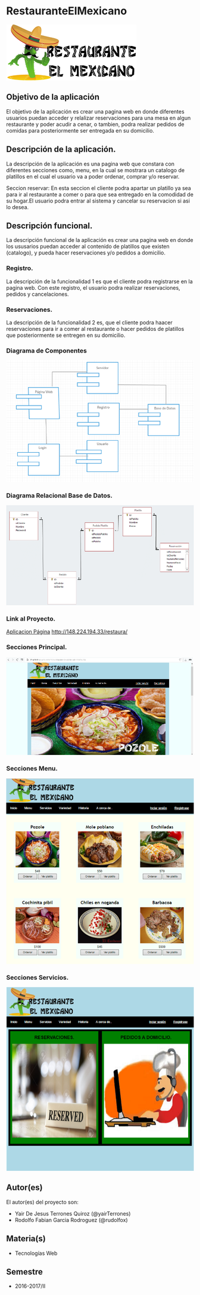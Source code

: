 # RestauranteElMexicano

![Logotipo Restaurant](https://raw.githubusercontent.com/acominf/RestauranteElMexicano/master/logoPrincipal.png)


## Objetivo de la aplicación
El objetivo de la aplicación es crear una pagina web en donde diferentes usuarios puedan acceder y relalizar reservaciones para una mesa en algun restaurante y poder acudir a cenar, o tambien, podra realizar pedidos de comidas para posteriormente ser entregada en su domicilio.

## Descripción de la aplicación.
La descripción de la aplicación es una pagina web que constara con diferentes secciones como, menu, en la cual se mostrara un catalogo de platillos en el cual el usuario va a poder ordenar, comprar y/o reservar.

Seccion reservar: En esta seccion el cliente podra apartar un platillo ya sea para ir al restaurante a comer o para que sea entregado en la comodidad de su hogar.El usuario podra entrar al sistema y cancelar su reservacion si asi lo desea.

## Descripción funcional.
La descripción funcional de la aplicación es crear una pagina web en donde los ususarios puedan acceder al contenido de platillos que existen (catalogo), y pueda hacer reservaciones y/o pedidos a domicilio.

### Registro.
La descripción de la funcionalidad 1 es que el cliente podra registrarse en la pagina web. Con este registro, el usuario podra realizar reservaciones, pedidos y cancelaciones.

### Reservaciones.
La descripción de la funcionalidad 2 es, que el cliente podra haacer reservaciones para ir a comer al restaurante o hacer pedidos de platillos que posteriormente se entregen en su domicilio.

### Diagrama de Componentes
![Diagrama Componentes](https://raw.githubusercontent.com/acominf/RestauranteElMexicano/master/Componentes.png)

### Diagrama Relacional Base de Datos.
![Diagrama Relacional](https://raw.githubusercontent.com/acominf/RestauranteElMexicano/master/Diagrama%20Relacional.png)

### Link al Proyecto.
[Aplicacion Página]()
http://148.224.194.33/restaura/

### Secciones Principal.
![Ventana Principal](https://raw.githubusercontent.com/acominf/RestauranteElMexicano/master/paginaP1.png)

### Secciones Menu.
![Sesión Rest](https://raw.githubusercontent.com/acominf/RestauranteElMexicano/master/paginaP2.png)

### Secciones Servicios.
![Sesión Servicios](https://github.com/acominf/RestauranteElMexicano/blob/master/paginaP3.png)
## Autor(es)
El autor(es) del proyecto son:
- Yair De Jesus Terrones Quiroz (@yairTerrones)
- Rodolfo Fabian Garcia Rodroguez (@rudolfox)

## Materia(s)
- Tecnologías Web

## Semestre
- 2016-2017/II


